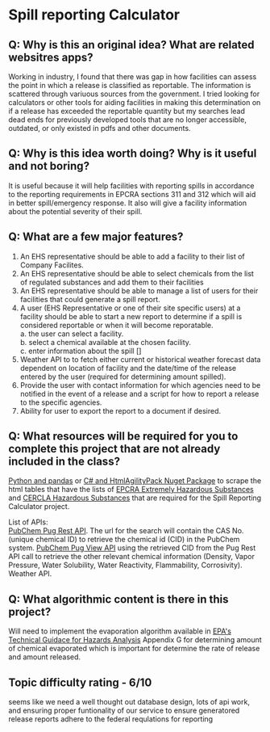 # Spill reporting Calculator

## Q: Why is this an original idea? What are related websitres apps?

Working in industry, I found that there was gap in how facilities can assess the point in which a release is classified as reportable. The information is scattered through variuous sources from the government. I tried looking for calculators or other tools for aiding facilities in making this determination on if a release has exceeded the reportable quantity but my searches lead dead ends for previously developed tools that are no longer accessible, outdated, or only existed in pdfs and other documents. 

## Q: Why is this idea worth doing? Why is it useful and not boring?

It is useful because it will help facilities with reporting spills in accordance to the reporting requirements in EPCRA sections 311 and 312 which will aid in better spill/emergency response. It also will give a facility information about the potential severity of their spill. 

## Q: What are a few major features?

1. An EHS representative should be able to add a facility to their list of Company Facilites.
2. An EHS representative should be able to select chemicals from the list of regulated substances and add them to their facilities 
2. An EHS representative should be able to manage a list of users for their facilities that could generate a spill report.
3. A user (EHS Representative or one of their site specific users) at a facility should be able to start a new report to determine if a spill is considered reportable or when it will become reporatable.  
    a. the user can select a facility.  
    b. select a chemical available at the chosen facility.  
    c. enter information about the spill []
4. Weather API to to fetch either current or historical weather forecast data dependent on location of facility and the date/time of the release entered by the user (required for determining amount spilled).    
5. Provide the user with contact information for which agencies need to be notified in the event of a release and a script for how to report a release to the specific agencies. 
6. Ability for user to export the report to a document if desired.

## Q: What resources will be required for you to complete this project that are not already included in the class?

[Python and pandas](https://pandas.pydata.org/) or [C# and HtmlAgilityPack Nuget Package](https://www.nuget.org/packages/HtmlAgilityPack/1.11.29?_src=template) to scrape the html tables that have the lists of [EPCRA Extremely Hazardous Substances](https://www.ecfr.gov/cgi-bin/text-idx?SID=5bda0c1c4736b83aaf402bed85944e07&mc=true&node=pt40.30.355&rgn=div5#ap40.30.355_161.a) and [CERCLA Hazardous Substances](https://www.ecfr.gov/cgi-bin/text-idx?node=pt40.30.302&rgn=div5#se40.30.302_14) that are required for the Spill Reporting Calculator project. 

List of APIs:  
[PubChem Pug Rest API](https://pubchemdocs.ncbi.nlm.nih.gov/pug-rest). The url for the search will contain the CAS No. (unique chemical ID) to retrieve the chemical id (CID) in the PubChem system.
[PubChem Pug View API](https://pubchemdocs.ncbi.nlm.nih.gov/pug-view) using the retrieved CID from the Pug Rest API call to retrieve the other relevant chemical information (Density, Vapor Pressure, Water Solubility, Water Reactivity, Flammability, Corrosivity).  
Weather API.

## Q: What algorithmic content is there in this project?

Will need to implement the evaporation algorithm available in [EPA's Technical Guidace for Hazards Analysis](https://www.epa.gov/sites/production/files/2013-08/documents/technical_guidance_for_hazard_analysis.pdf) Appendix G for determining amount of chemical evaporated which is important for determine the rate of release and amount released.

## Topic difficulty rating - 6/10

seems like we need a well thought out database design, lots of api work, and ensuring proper funtionality of our service to ensure generatored release reports adhere to the federal requlations for reporting 

